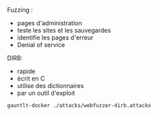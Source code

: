 Fuzzing :
- pages d'administration
- teste les sites et les sauvegardes
- identifie les pages d'erreur
- Denial of service

DIRB:
- rapide
- écrit en C
- utilise des dictionnaires
- par un outil d'exploit

```
gauntlt-docker ./attacks/webfuzzer-dirb.attacks
```
